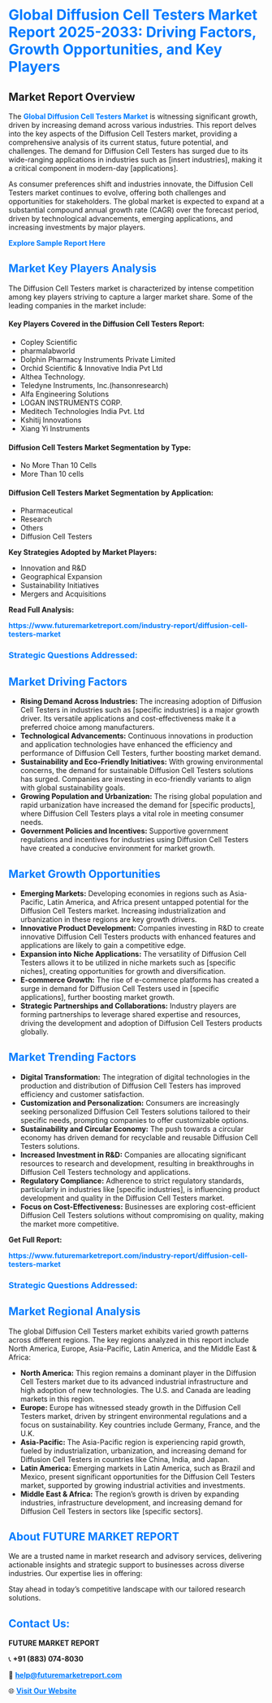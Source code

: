 <h1 style="color: #007BFF;">Global Diffusion Cell Testers Market Report 2025-2033: Driving Factors, Growth Opportunities, and Key Players</h1>

<section id="overview">
<h2>Market Report Overview</h2>
<p>The <a href="https://www.futuremarketreport.com/industry-report/diffusion-cell-testers-market" style="color: #007BFF; text-decoration: none;"><strong>Global Diffusion Cell Testers Market</strong></a> is witnessing significant growth, driven by increasing demand across various industries. This report delves into the key aspects of the Diffusion Cell Testers market, providing a comprehensive analysis of its current status, future potential, and challenges. The demand for Diffusion Cell Testers has surged due to its wide-ranging applications in industries such as [insert industries], making it a critical component in modern-day [applications].</p>
<p>As consumer preferences shift and industries innovate, the Diffusion Cell Testers market continues to evolve, offering both challenges and opportunities for stakeholders. The global market is expected to expand at a substantial compound annual growth rate (CAGR) over the forecast period, driven by technological advancements, emerging applications, and increasing investments by major players.</p>
</section>

<section id="overview">
<p><a href="https://www.futuremarketreport.com/request-sample/reportId=122885" style="color: #007BFF; text-decoration: none;"><strong>Explore Sample Report Here</strong></a></p>
</section>

<section id="key-players">
<h2 style="color: #007BFF;">Market Key Players Analysis</h2>
<p>The Diffusion Cell Testers market is characterized by intense competition among key players striving to capture a larger market share. Some of the leading companies in the market include:</p>
<h4>Key Players Covered in the Diffusion Cell Testers Report:</h4>
<ul><li>Copley Scientific</li><li>pharmalabworld</li><li>Dolphin Pharmacy Instruments Private Limited</li><li>Orchid Scientific &amp; Innovative India Pvt Ltd</li><li>Althea Technology.</li><li>Teledyne Instruments, Inc.(hansonresearch)</li><li>Alfa Engineering Solutions</li><li>LOGAN INSTRUMENTS CORP.</li><li>Meditech Technologies India Pvt. Ltd</li><li>Kshitij Innovations</li><li>Xiang Yi Instruments</li></ul>
<h4>Diffusion Cell Testers Market Segmentation by Type:</h4>
<ul><li>No More Than 10 Cells</li><li>More Than 10 cells</li></ul>

<h4>Diffusion Cell Testers Market Segmentation by Application:</h4>
<ul><li>Pharmaceutical</li><li>Research</li><li>Others</li><li>Diffusion Cell Testers</li></ul>
<p><strong>Key Strategies Adopted by Market Players:</strong></p>
<ul>
<li>Innovation and R&D</li>
<li>Geographical Expansion</li>
<li>Sustainability Initiatives</li>
<li>Mergers and Acquisitions</li>
</ul>
</section>

<section>
<p><strong>Read Full Analysis: </strong></p><a href="https://www.futuremarketreport.com/industry-report/diffusion-cell-testers-market" style="color: #007BFF; text-decoration: none;"><strong>https://www.futuremarketreport.com/industry-report/diffusion-cell-testers-market</strong></a>
<h3 style="color: #007BFF;">Strategic Questions Addressed:</h3>
</section>

<section id="driving-factors">
<h2 style="color: #007BFF;">Market Driving Factors</h2>
<ul>
<li><strong>Rising Demand Across Industries:</strong> The increasing adoption of Diffusion Cell Testers in industries such as [specific industries] is a major growth driver. Its versatile applications and cost-effectiveness make it a preferred choice among manufacturers.</li>
<li><strong>Technological Advancements:</strong> Continuous innovations in production and application technologies have enhanced the efficiency and performance of Diffusion Cell Testers, further boosting market demand.</li>
<li><strong>Sustainability and Eco-Friendly Initiatives:</strong> With growing environmental concerns, the demand for sustainable Diffusion Cell Testers solutions has surged. Companies are investing in eco-friendly variants to align with global sustainability goals.</li>
<li><strong>Growing Population and Urbanization:</strong> The rising global population and rapid urbanization have increased the demand for [specific products], where Diffusion Cell Testers plays a vital role in meeting consumer needs.</li>
<li><strong>Government Policies and Incentives:</strong> Supportive government regulations and incentives for industries using Diffusion Cell Testers have created a conducive environment for market growth.</li>
</ul>
</section>

<section id="growth-opportunities">
<h2 style="color: #007BFF;">Market Growth Opportunities</h2>
<ul>
<li><strong>Emerging Markets:</strong> Developing economies in regions such as Asia-Pacific, Latin America, and Africa present untapped potential for the Diffusion Cell Testers market. Increasing industrialization and urbanization in these regions are key growth drivers.</li>
<li><strong>Innovative Product Development:</strong> Companies investing in R&D to create innovative Diffusion Cell Testers products with enhanced features and applications are likely to gain a competitive edge.</li>
<li><strong>Expansion into Niche Applications:</strong> The versatility of Diffusion Cell Testers allows it to be utilized in niche markets such as [specific niches], creating opportunities for growth and diversification.</li>
<li><strong>E-commerce Growth:</strong> The rise of e-commerce platforms has created a surge in demand for Diffusion Cell Testers used in [specific applications], further boosting market growth.</li>
<li><strong>Strategic Partnerships and Collaborations:</strong> Industry players are forming partnerships to leverage shared expertise and resources, driving the development and adoption of Diffusion Cell Testers products globally.</li>
</ul>
</section>

<section id="trending-factors">
<h2 style="color: #007BFF;">Market Trending Factors</h2>
<ul>
<li><strong>Digital Transformation:</strong> The integration of digital technologies in the production and distribution of Diffusion Cell Testers has improved efficiency and customer satisfaction.</li>
<li><strong>Customization and Personalization:</strong> Consumers are increasingly seeking personalized Diffusion Cell Testers solutions tailored to their specific needs, prompting companies to offer customizable options.</li>
<li><strong>Sustainability and Circular Economy:</strong> The push towards a circular economy has driven demand for recyclable and reusable Diffusion Cell Testers solutions.</li>
<li><strong>Increased Investment in R&D:</strong> Companies are allocating significant resources to research and development, resulting in breakthroughs in Diffusion Cell Testers technology and applications.</li>
<li><strong>Regulatory Compliance:</strong> Adherence to strict regulatory standards, particularly in industries like [specific industries], is influencing product development and quality in the Diffusion Cell Testers market.</li>
<li><strong>Focus on Cost-Effectiveness:</strong> Businesses are exploring cost-efficient Diffusion Cell Testers solutions without compromising on quality, making the market more competitive.</li>
</ul>
</section>

<section>
<p><strong>Get Full Report: </strong></p><a href="https://www.futuremarketreport.com/industry-report/diffusion-cell-testers-market" style="color: #007BFF; text-decoration: none;"><strong>https://www.futuremarketreport.com/industry-report/diffusion-cell-testers-market</strong></a>
<h3 style="color: #007BFF;">Strategic Questions Addressed:</h3>
</section>


<section id="regional-analysis">
<h2 style="color: #007BFF;">Market Regional Analysis</h2>
<p>The global Diffusion Cell Testers market exhibits varied growth patterns across different regions. The key regions analyzed in this report include North America, Europe, Asia-Pacific, Latin America, and the Middle East & Africa:</p>
<ul>
<li><strong>North America:</strong> This region remains a dominant player in the Diffusion Cell Testers market due to its advanced industrial infrastructure and high adoption of new technologies. The U.S. and Canada are leading markets in this region.</li>
<li><strong>Europe:</strong> Europe has witnessed steady growth in the Diffusion Cell Testers market, driven by stringent environmental regulations and a focus on sustainability. Key countries include Germany, France, and the U.K.</li>
<li><strong>Asia-Pacific:</strong> The Asia-Pacific region is experiencing rapid growth, fueled by industrialization, urbanization, and increasing demand for Diffusion Cell Testers in countries like China, India, and Japan.</li>
<li><strong>Latin America:</strong> Emerging markets in Latin America, such as Brazil and Mexico, present significant opportunities for the Diffusion Cell Testers market, supported by growing industrial activities and investments.</li>
<li><strong>Middle East & Africa:</strong> The region’s growth is driven by expanding industries, infrastructure development, and increasing demand for Diffusion Cell Testers in sectors like [specific sectors].</li>
</ul>
</section>

<footer>
<h2 style="color: #007BFF;">About FUTURE MARKET REPORT</h2>
<p>We are a trusted name in market research and advisory services, delivering actionable insights and strategic support to businesses across diverse industries. Our expertise lies in offering:</p>

<p>Stay ahead in today’s competitive landscape with our tailored research solutions.</p>

<h2 style="color: #007BFF;">Contact Us:</h2>
<p><strong>FUTURE MARKET REPORT</strong></p>
<p>📞 <strong>+91 (883) 074-8030</strong></p>
<p>📧 <strong><a href="mailto:help@futuremarketreport.com" style="color: #007BFF;">help@futuremarketreport.com</a></strong></p>
<p>🌐 <strong><a href="https://www.futuremarketreport.com/" style="color: #007BFF;">Visit Our Website</a></strong></p>
</footer>
